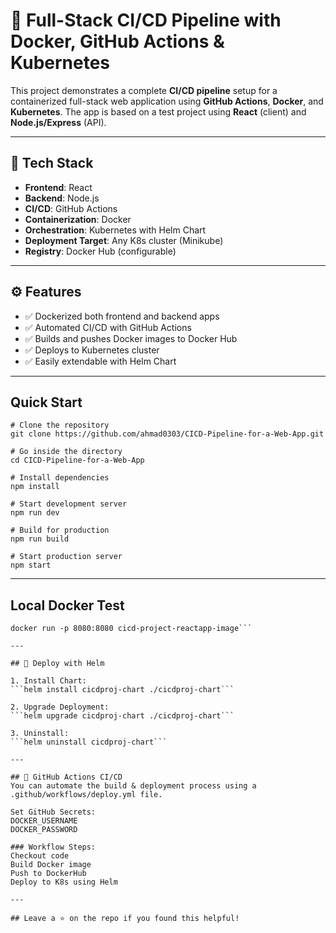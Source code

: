 # 🚀 Full-Stack CI/CD Pipeline with Docker, GitHub Actions & Kubernetes

This project demonstrates a complete **CI/CD pipeline** setup for a containerized full-stack web application using **GitHub Actions**, **Docker**, and **Kubernetes**. The app is based on a test project using **React** (client) and **Node.js/Express** (API).

---

## 🧱 Tech Stack

- **Frontend**: React
- **Backend**: Node.js
- **CI/CD**: GitHub Actions
- **Containerization**: Docker
- **Orchestration**: Kubernetes with Helm Chart
- **Deployment Target**: Any K8s cluster (Minikube)
- **Registry**: Docker Hub (configurable)

---

## ⚙️ Features

- ✅ Dockerized both frontend and backend apps
- ✅ Automated CI/CD with GitHub Actions
- ✅ Builds and pushes Docker images to Docker Hub
- ✅ Deploys to Kubernetes cluster
- ✅ Easily extendable with Helm Chart

---

## Quick Start
```
# Clone the repository
git clone https://github.com/ahmad0303/CICD-Pipeline-for-a-Web-App.git

# Go inside the directory
cd CICD-Pipeline-for-a-Web-App

# Install dependencies
npm install

# Start development server
npm run dev

# Build for production
npm run build

# Start production server
npm start
```
---

## Local Docker Test
```docker build -t cicd-project-reactapp-image .
docker run -p 8080:8080 cicd-project-reactapp-image```

---

## 🚀 Deploy with Helm

1. Install Chart:
```helm install cicdproj-chart ./cicdproj-chart```

2. Upgrade Deployment:
```helm upgrade cicdproj-chart ./cicdproj-chart```

3. Uninstall:
```helm uninstall cicdproj-chart```

---

## 🔐 GitHub Actions CI/CD
You can automate the build & deployment process using a .github/workflows/deploy.yml file.

Set GitHub Secrets:
DOCKER_USERNAME
DOCKER_PASSWORD

### Workflow Steps:
Checkout code
Build Docker image
Push to DockerHub
Deploy to K8s using Helm

---

## Leave a ⭐ on the repo if you found this helpful!
